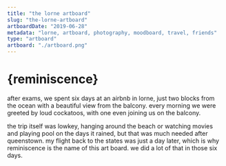 ```yaml
---
title: "the lorne artboard"
slug: "the-lorne-artboard"
artboardDate: "2019-06-28"
metadata: "lorne, artboard, photography, moodboard, travel, friends"
type: "artboard"
artboard: "./artboard.png"
---
```


# {reminiscence}

after exams, we spent six days at an airbnb in lorne, just two blocks from the ocean with a beautiful view from the balcony. every morning we were greeted by loud cockatoos, with one even joining us on the balcony. 

the trip itself was lowkey, hanging around the beach or watching movies and playing pool on the days it rained, but that was much needed after queenstown. my flight back to the states was just a day later, which is why reminiscence is the name of this art board. we did a lot of that in those six days.
